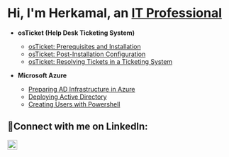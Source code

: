 <h1>Hi, I'm Herkamal, an <a href="https://linkedin.com/in/herkamal-randhawa-23980a16a/">IT Professional</a></h1>

- <b>osTicket (Help Desk Ticketing System)</b>
  - [osTicket: Prerequisites and Installation](https://github.com/Herkamal/osticket-prereqs)
  - [osTicket: Post-Installation Configuration](https://github.com/Herkamal/post-install-config)
  - [osTicket: Resolving Tickets in a Ticketing System](https://github.com/Herkamal/Ticket-Lifecycle)
 
- <b>Microsoft Azure</b>
  - [Preparing AD Infrastructure in Azure](https://github.com/Herkamal/Install-AD)
  - [Deploying Active Directory](https://github.com/Herkamal/Deploying-Active-Directory)
  - [Creating Users with Powershell](https://github.com/Herkamal/creating-users)

<h2>🤳Connect with me on LinkedIn:</h2>

[<img align="left" alt="Herkamal | LinkedIn" width="22px" src="https://cdn.jsdelivr.net/npm/simple-icons@v3/icons/linkedin.svg" />][linkedin]

[linkedin]: https://linkedin.com/in/herkamal-randhawa-23980a16a

